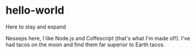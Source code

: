 # hello-world

Here to stay and expand

Nesseps here, I like Node.js and Coffescript (that's what I'm made of!).
I've had tacos on the moon and find them far superior to Earth tacos.
